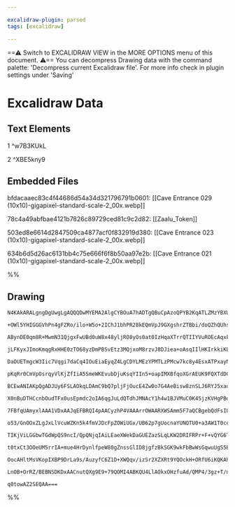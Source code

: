 ```yaml
---

excalidraw-plugin: parsed
tags: [excalidraw]

---
```

==⚠  Switch to EXCALIDRAW VIEW in the MORE OPTIONS menu of this document. ⚠== You can decompress Drawing data with the command palette: 'Decompress current Excalidraw file'. For more info check in plugin settings under 'Saving'


# Excalidraw Data

## Text Elements
1 ^w7B3KUkL

2 ^XBE5kny9

## Embedded Files
bfdacaaec83c4f44686d54a34d321796791b0601: [[Cave Entrance 029 (10x10)-gigapixel-standard-scale-2_00x.webp]]

78c4a49abfbae4121b7826c89729ced81c9c2d82: [[Zaalu_Token]]

503ed8e6614d2847509ca4877acf0f832919d380: [[Cave Entrance 023 (10x10)-gigapixel-standard-scale-2_00x.webp]]

634b6d5d26ac6131bb4c75e666f6f8b50aa97e2b: [[Cave Entrance 021 (10x10)-gigapixel-standard-scale-2_00x.webp]]

%%
## Drawing
```compressed-json
N4KAkARALgngDgUwgLgAQQQDwMYEMA2AlgCYBOuA7hADTgQBuCpAzoQPYB2KqATLZMzYBXUtiRoIACyhQ4zZAHoFAc0JRJQgEYA6bGwC2CgF7N6hbEcK4OCtptbErHALRY8RMpWdx8Q1TdIEfARcZgRmBShcZQUebQBObR4aOiCEfQQOKGZuAG1wMFAwYogSbggASQArGAA1ABEANjZCFOLIWERywn1opH4SzG5nHgAGbQBmePjGgA4AFgn5gHZl

+OWl5YHIGGGVhPn4gFZRo/ilo+W5o+2IChJ1bhPR28kEQmVpJ9GXgshrZTBbi/doQZhQUhsADWCAAwmx8GxSOUIdZmHBcIEsm0SppcNgocpIUIOMR4YjkRJURx0ZjMlAcZAAGaEfD4ADKsCBEkk+I0gUZYIh0IQAHUHpJuABGW7gyEwzkwbnoQQeQXEz4ccI5NAyv4QNgY7BqXa6n63YmkrXMHWoDhCNmyhAIYjcRrneKzW6MFjsLi6qVe/U+1ic

ABynDE0qm8R+MwmN31QjgxFwUBd0uW8x48yljRO8yOs0at0IzHqaXTrrQTIIYVuROEcAqxFtuQAurdNMJSQBRYIZLJtzv6ogcKHce2O0dsAkZtAQoQIW4s4It8qNJaaRrEI7EHiNfGNKUTKWaTTzbDLI4IRp3pmNJmzTQnXC4dYIHiaQXMdziVD5O0YB6kBUp/COoKEKSWDlAAWkYEAFAAvgMRQlGUEiEMsoz4BwABSFSwoKnT/qUvTKP0+pDGgz

jLFKyxJImoKmqgRxHHE0zTO68yzDmPBSvEtz3MQjxoM8rzvJ8DJiea+oAsqIIlHKIrkkiKLkDSGJYgyXb4oSlpkgialUhptLaYKq4clypG8tg/KUaCykwuKImSrqsrCgq1nlKqZQWsImratKtyGviJrSrJoIGdatpTvgTrzqgszxPxTElCGfrRkGoIZeGkb/o02ZjFKUqjPMtzJqmVaZtmuZHPmOajIJ+plhWwTVTWdbLvqjbJi2w5dj2xD9uk9I

DaOUETmgcW3Iic7Vqgi7daCq4IOuEiaEyqZ4LgCDYLMEzYPMTLzPMcw7kc8y4EsxATPxayNGsZ6jI0oxSj+f55H8wHbMB4GltB1HoLgowWeQGTrXaDrxfq4JpkItoQIgpJQcogrYJCcCTtDyGoS1C0QAAgjh9RShwsGzMR8CkT0fSCkDzhHAJ2grGcEyrHd17NcxTyNJMAnrIcxzXj8p1CRK3yKZAbwfF8MlSxA8n/grTlwkZlLoNSZn0oKeIEr1

pKqRr0CmVpOsrqyVlKjZfIiA5SmeWKEvubDjuKsqYIIn5+oapIMXBfqoXGrAEUK9FQXTdDCULWdUpHBM3pMKG/q8MsfDBknfoRhwUZmjwUynosWxJimaaJfRtVx56KVXKW5aVoltb4PWPXEs2rZ5BBuJDSNg7ZJ3s2Tdj06gnNMILUtFtrgTJwTC6sy3se8z7gsIvxHgPGrPiTKjE+d3xAJt2zKDsqfWggHtCBl//S1gPlLgyS4wUaGQBh6AUMsA

BCEwANIAKpQgADJUy6FSLAOkqLDAmC9bQ7pljFjOucE4Zw0o7G4AeBisw8znSLJ6RYJ5xauW4NAyY7E3pnVmAWUYSwJKy2kqgK42g3pjDetMCYCw3rF1BErYEHl5RqwpOUAAxAgahJ53q6X1gZI26k0Rm2xFPK2HtfKuj4SKFyoleBqK8tbHyXtVE+wCn7COqAr6QCDuFM0Ctert3GitcGa0FozVvsQGCEhcBHHVENf2kcR5KWdAtS4UoczHCwYn

X0nBuDTHCcnbOudTFx0usEpmdc2oIA6qgJuLdQTdhJMNAcY1h4w1BJVMuC0K45jzKVHgPBokTXHEU2as5x7cEnvqdMmB6EQAkT7SgAAVcB5QekrU4FAdkhAjD/nqpMU4gY7yNH4tQrB5V9RMlGQAMVwPoVkLESztPAYTIgygU4QGCEyCBOUmBQHMAQQ5HwTlQENOjUZuAoJMEhs40ESIPhQQIAMzpQzBS4CEI8gASuECZ/42mjzeQACUknLUxpCn

7FBfqUAmyxlAAA1VDxAAJqEFBRQI4pAACyzhP4VAAArrOWAARXWSAmm5F7aQCBgebQdFsI8EuEvWYvFZhcJKCxYqTCXoLMeqVQqx5UF3GdklcYFCeVTDmMqmYtCpLSmZjwXiCZam5notK24PC0Aq0djIkyci6QKP1HrfSQ0LWa1Ntai5JRLLuxtnZO2P5HYaLcqY7RCAPV6LVP5PwxibQBy+UaSxpjIolHDpG3xxT/Hl0oWndiEw5gxMymaOOOa8

o53/GnOOxZLgJxLlVcuWZKn5k4fmVJDcFpZOWiUGx/UB62p7gUocnaYUNOTU0+a3AW1T0ceUeBR1cCHFwJtPECBcz8U0PAg8+11i1LEMQLB2B148C3ckU+BB/wX2KM4Mxf12hd1fnfdxjQwZbPHYO128NEbI0cBwNGtwMZPOTSiwo+NyhYs/r2I4UIOAwHiEylEgzbhAxPPMFmxYyrxFjndBYFaea6hqdoS4/KThp1GFmJmsrhKaJIUk3i9UJjUY

TIKjViLGGbwTGdWpQS9ncI/QpQNjqIAiLEaeXWekDaGUEZazSLqLKW2DRIFRPr+F+vQYG6TKp9FePDT4gNgcY0hysQ2NuHbz5XogEyBxHyo4uLccDZYamrQmM+amhaLCeXFn5Rh9KmdIloFegWjgcT/zBJ5ZuOMbnX713ao3Lqg08m90KU+kppcMkVNzPmeiaxZVjimlDPxkAx6JWhSUDpXSD29IoP8orFlRnjMmbzWBlxanrvqqMSh2U3UbK2Ts

t0txCt3OOeUM5rrIA+mue4HrDynlfpeW80gZnssGlID8jgfzBkSGK9wkFbBwWsGqwuUgS5B5anhXQ6UyLihIXABBRWcA4CcjLtwNC0A3gZHKKmUgE4BgMEIAgCgn8hPSPVsIpkgOgc4ggNgEQ2kKjpn0JyfhPG+OngE+9sHpAIdQ5+1Ih1/2xPaxtSUZHqP0jrKk95GTqmkfg/pJD9IMP1HyvTnjinWQqfQ7diTlToaCig8Z1AZnoKjEaavlzlHl

OocAHltMsVKopIXBP9DrLa9s/AuzyfC6Z1D+XWQqv/izSr2XZXRt9YQOckH+ORfU6iKQKAhMUdsAoG8XATjzMM9VzzqHvZSTW8hHbkIBNMRe5N9z5nnvbd9OpuUAyIPfyQjZFit0gZSF5j4nHOY5x3tR4RPgPF6D5jjFqcEu8gqc9SkLO9owbADB3eDAQJcwIEiCso3+mXZv9B87yRpiAEf3tEhIFr9B0vu/EE5AgLGYku/zeIKStgrj3ezuCM2y

LnOB+OrRZ/BEBNSDKDxAACnutQXg9E9+79QOMI4ABKQU4LlAOkxOHzfuAd/QMP4/3gz+T/n8b6bzXjtxfXM4LFJ3zIDi4K0E82H6leoImQs+eWu2rakA2ARAI+i0MBtwi2T2O2e2gcIKY4UKMBjedgVQe02Q7Ii2cAk+0+i2mgc+I6C+JQ+I1yjAfS5e+A4BBWYeMmaQ2Av+XAX6CMjy+goeoCWWKaOWzSEWzcsBpyoQVunBhADBTBRSyE4AKEdA

q0towAZ2SEQAA===
```
%%